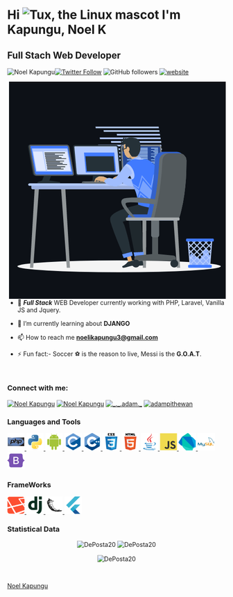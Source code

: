 # Hi ![Tux, the Linux mascot](https://media.giphy.com/media/hvRJCLFzcasrR4ia7z/giphy.gif) I'm Kapungu, Noel K

## Full Stach Web Developer

<img align="left" src="https://komarev.com/ghpvc/?username=DePosta20&label=Profile%20views&color=0e75b6&style=flat"
    alt="Noel Kapungu" />

[![Twitter Follow](https://img.shields.io/twitter/follow/DePosta20?label=Follow)](https://twitter.com/intent/follow?screen_name=DePosta20)
![GitHub followers](https://img.shields.io/github/followers/DePosta20?label=Follow&style=social)
[![website](https://img.shields.io/badge/Website-46a2f1.svg?&style=flat-square&logo=Google-Chrome&logoColor=white&link=https://anmolsingh.me/)](https://noelkapungu.me/)

<!-- [![Linkedin: anmol](https://img.shields.io/badge/-anmol-blue?style=flat-square&logo=Linkedin&logoColor=white&link=https://www.linkedin.com/in/anmol-p-singh/)](https://www.linkedin.com/in/DePosta20/) -->

<img align="right" src="assets/img/prog.gif" alt="Programmer" />

- 🔭 **_Full Stack_** WEB Developer currently working with PHP, Laravel, Vanilla JS and Jquery.

- 🌱 I’m currently learning about **DJANGO**

- 📫 How to reach me **noelikapungu3@gmail.com**

- ⚡ Fun fact:- Soccer ⚽ is the reason to live, Messi is the **G.O.A.T**.

<br>

<h3 align="left">Connect with me:</h3>
<p align="left">
<a href="https://fb.com/deposta20" target="blank"><img align="center"
      src="https://raw.githubusercontent.com/rahuldkjain/github-profile-readme-generator/master/src/images/icons/Social/facebook.svg"
      alt="Noel Kapungu" height="30" width="40" /></a>
<a href="https://www.linkedin.com/in/noel-kapungu-303b951b2/" target="blank"><img align="center"
      src="https://raw.githubusercontent.com/rahuldkjain/github-profile-readme-generator/master/src/images/icons/Social/linked-in-alt.svg"
      alt="Noel Kapungu" height="30" width="40" /></a>
<a href="https://instagram.com/de_posta20" target="blank"><img align="center"
      src="https://raw.githubusercontent.com/rahuldkjain/github-profile-readme-generator/master/src/images/icons/Social/instagram.svg"
      alt="_._.adam._" height="30" width="40" /></a>
<a href="https://twitter.com/de_posta1998" target="blank"><img align="center"
      src="https://raw.githubusercontent.com/rahuldkjain/github-profile-readme-generator/master/src/images/icons/Social/twitter.svg"
      alt="adampithewan" height="30" width="40" /></a>

</p>

### Languages and Tools

<p align="left">
<a href="https://www.php.net" target="_blank" rel="noreferrer"> 
    <img
      src="https://raw.githubusercontent.com/devicons/devicon/master/icons/php/php-original.svg" alt="php"
      width="40" height="40" />
</a>
<a href="https://www.python.org" target="_blank" rel="noreferrer"> 
    <img
      src="https://raw.githubusercontent.com/devicons/devicon/master/icons/python/python-original.svg" alt="python"
      width="40" height="40" />
</a>
<a href="https://developer.android.com" target="_blank" rel="noreferrer"> 
    <img src="https://raw.githubusercontent.com/devicons/devicon/master/icons/android/android-original.svg"
      alt="android" width="40" height="40" /> </a>
<a href="https://www.cprogramming.com/" target="_blank"
    rel="noreferrer"> <img src="https://raw.githubusercontent.com/devicons/devicon/master/icons/c/c-original.svg"
      alt="c" width="40" height="40" /> </a> 
<a href="https://www.w3schools.com/cpp/" target="_blank" rel="noreferrer">
    <img src="https://raw.githubusercontent.com/devicons/devicon/master/icons/cplusplus/cplusplus-original.svg"
      alt="cplusplus" width="40" height="40" /> </a>
<a href="https://www.w3schools.com/css/" target="_blank" rel="noreferrer"> 
    <img src="https://raw.githubusercontent.com/devicons/devicon/master/icons/css3/css3-original-wordmark.svg" alt="css3"
      width="40" height="40" /> </a> 
<a href="https://www.w3.org/html/" target="_blank" rel="noreferrer"> <img
      src="https://raw.githubusercontent.com/devicons/devicon/master/icons/html5/html5-original-wordmark.svg"
      alt="html5" width="40" height="40" /> </a>
<a href="https://www.java.com" target="_blank" rel="noreferrer"> <img
      src="https://raw.githubusercontent.com/devicons/devicon/master/icons/java/java-original.svg" alt="java" width="40"
      height="40" /> </a>
<a href="https://developer.mozilla.org/en-US/docs/Web/JavaScript" target="_blank"
    rel="noreferrer"> <img
      src="https://raw.githubusercontent.com/devicons/devicon/master/icons/javascript/javascript-original.svg"
      alt="javascript" width="40" height="40" /> </a>
<a href="https://dart.com" target="_blank" rel="noreferrer">
    <img src="https://raw.githubusercontent.com/devicons/devicon/master/icons/dart/dart-original.svg"
      alt="Dart" width="40" height="40" />
</a>
<a href="https://www.mysql.com/" target="_blank" rel="noreferrer"> <img
      src="https://raw.githubusercontent.com/devicons/devicon/master/icons/mysql/mysql-original-wordmark.svg"
      alt="mysql" width="40" height="40" /> </a>
<a href="https://getbootstrap.com" target="_blank" rel="noreferrer">
    <img src="https://raw.githubusercontent.com/devicons/devicon/master/icons/bootstrap/bootstrap-plain.svg"
      alt="bootstrap" width="40" height="40" />
</a>
</p>

### FrameWorks

<p align="left">
<a href="https://laravel.com" target="_blank" rel="noreferrer">
    <img src="https://raw.githubusercontent.com/devicons/devicon/master/icons/laravel/laravel-plain.svg"
      alt="Laravel" width="40" height="40" />
</a>
<a href="https://djangoproject.com" target="_blank" rel="noreferrer">
    <img src="https://raw.githubusercontent.com/devicons/devicon/master/icons/django/django-plain.svg"
      alt="Django" width="40" height="40" />
</a>
<a href="https://flask.palletsprojects.com" target="_blank" rel="noreferrer">
    <img src="https://raw.githubusercontent.com/devicons/devicon/master/icons/flask/flask-original.svg"
      alt="Flask" width="40" height="40" />
</a>
<a href="https://flutter.com" target="_blank" rel="noreferrer">
    <img src="https://raw.githubusercontent.com/devicons/devicon/master/icons/flutter/flutter-original.svg"
      alt="Flutter" width="40" height="40" />
</a>
</p>

### Statistical Data

 <div align=center>
<p>
    <img src="https://github-readme-stats.vercel.app/api?username=DePosta20&show_icons=true&locale=en&bg_color=0d1117&text_color=ffffff&repo=convoychat"            alt="DePosta20" />
    <img src="https://github-readme-stats.vercel.app/api/top-langs?username=DePosta20&show_icons=true&locale=en&bg_color=0d1117&text_color=ffffff&layout=compact"
    alt="DePosta20" bg_color=#808080/>
</p>

<p>
    <img align="center" src="https://github-readme-streak-stats.herokuapp.com/?user=DePosta20&theme=dark&background=0d1117&date_format=M%20j%5B%2C%20Y%5D" alt="DePosta20" />
</p>
</div>
<p align="left">
    <a href="https://twitter.com/" target="blank">
    <img src="https://img.shields.io/twitter/follow/?logo=twitter&style=for-the-badge" alt="" /></a>
</p>

[Noel Kapungu](https://github.com/DePosta20)
